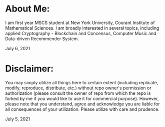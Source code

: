 # About Me:
I am first year MSCS student at New York University, Courant Institute of Mathematical Sciences. I am broadly interested in several topics, including applied Cryptography - Blockchain and Concensus, Computer Music and Data-driven Recommender System.

July 6, 2021


# Disclaimer:
You may simply utilize all things here to certain extent (including replicate, modify, reproduce, distribute, etc.) without repo owner's permission or authorization (please consult the owner of repo from which the repo is forked by me if you would like to use it for commercial purpose). However, please note that you understand, agree and acknowledge you are liable for all consequences of your utilization. Please utilize with care and prudence.

July 5, 2021
